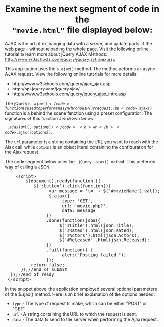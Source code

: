 
<center><h1>Examine the next segment of code in the <br><code>"movie.html"</code> file displayed below: </h1></center>

AJAX is the art of exchanging data with a server, and update parts of the web page - without reloading the whole page.  Visit the following online tutorial to learn more about jQuery AJAX Methods:   http://www.w3schools.com/jquery/jquery_ref_ajax.asp

This application uses the <code>$.ajax()</code> method.  The method peforms an async AJAX request.  View the following online tutorials for more details:
<ul>
<li>http://www.w3schools.com/jquery/ajax_ajax.asp </li>
<li>http://api.jquery.com/jquery.ajax/</li>
<li>http://www.w3schools.com/jquery/jquery_ajax_intro.asp</li>
</ul>

The jQuery’s <code>$.ajax()</code> function is used to perform an asynchronous HTTP request. The <code>$.ajax()</code> function is a behind the scene function using a preset configuration. The signatures of this function are shown below:

<code> $.ajax(url[, options])</code>  <b>or</b>  <code>$.ajax([options])</code>.
</ul>


The <code>url</code> parameter is a string containing the URL you want to reach with the Ajax call, while <code>options</code> is an object literal containing the configuration for the Ajax request.



The code segment below uses the <code> jQuery .ajax() method</code>.  This preferred way of calling a JSON 

<pre>
    &ltscript>
        $(document).ready(function(){
           $(':button').click(function(){
                 var message = 't=' + $('#movieName').val();   
                 $.ajax({
                      type: 'GET',
                      url: 'movie.php?',
                      data: message             
                })
                .done(function(json){
                     $('#Title').html(json.Title);
                     $('#Rated').html(json.Rated);
                     $('#Actors').html(json.Actors);
                     $('#Released').html(json.Released);
                })
                .fail(function() {
                      alert("Posting failed.");              
                });                    
          return false;
      });//end of submit
  });//end of ready      
 &lt/script>
</pre>

In the snippet above, the application employed several optional parameters of the $.ajax() method.  Here is an brief explanation of the options needed: 
<ul>
<li><code>type</code> - The type of request to make, which can be either "POST" or "GET"</li>
<li><code>url</code> - A string containing the URL to which the request is sent.</li>
<li><code>data</code> - The data to send to the server when performing the Ajax request.</li>
</ul>









